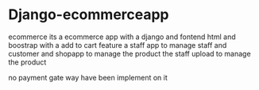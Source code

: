 # Django-ecommerceapp
ecommerce
its a ecommerce app with a django and fontend html and boostrap
with a add to cart feature a staff app to manage staff and customer 
and shopapp to manage the product the staff upload to manage the product


no payment gate way have been implement on it 
